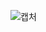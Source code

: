 ![캡처](https://user-images.githubusercontent.com/105197635/204687609-61506223-0524-46f9-9f81-8d55fc5202bb.PNG)
